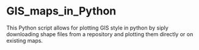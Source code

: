 # GIS_maps_in_Python

This Python script allows for plotting GIS style in python by siply downloading shape files from a repository and plotting them directly or on existing maps.
